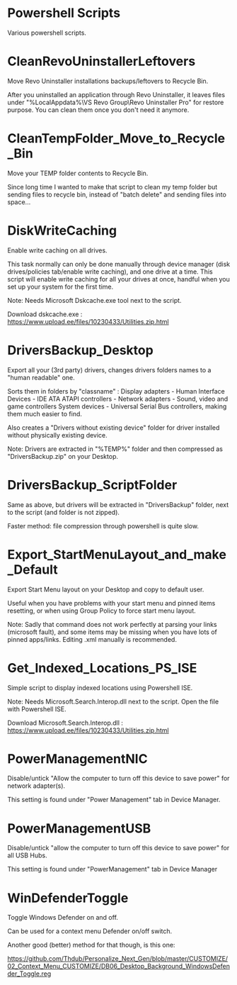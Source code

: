 # Powershell Scripts
  Various powershell scripts.

# CleanRevoUninstallerLeftovers
  Move Revo Uninstaller installations backups/leftovers to Recycle Bin.
  
  After you uninstalled an application through Revo Uninstaller, it leaves files under "%LocalAppdata%\VS Revo Group\Revo Uninstaller Pro\" for restore purpose. You can clean them once you don't need it anymore.

# CleanTempFolder_Move_to_Recycle_Bin
  Move your TEMP folder contents to Recycle Bin.
  
  Since long time I wanted to make that script to clean my temp folder but sending files to recycle bin, instead of "batch delete" and sending files into space... 

# DiskWriteCaching
  Enable write caching on all drives.
  
  This task normally can only be done manually through device manager (disk drives/policies tab/enable write caching), and one drive at a time. This script will enable write caching for all your drives at once, handful when you set up your system for the first time.
 
 Note: Needs Microsoft Dskcache.exe tool next to the script.
 
 Download dskcache.exe : https://www.upload.ee/files/10230433/Utilities.zip.html

# DriversBackup_Desktop
  Export all your (3rd party) drivers, changes drivers folders names to a "human readable" one.
  
  Sorts them in folders by "classname" : Display adapters - Human Interface Devices - IDE ATA ATAPI controllers - Network adapters - Sound, video and game controllers System devices - Universal Serial Bus controllers, making them much easier to find.
  
  Also creates a "Drivers without existing device" folder for driver installed without physically existing device.
  
  Note: Drivers are extracted in "%TEMP%" folder and then compressed as "DriversBackup.zip" on your Desktop.

# DriversBackup_ScriptFolder
  Same as above, but drivers will be extracted in "DriversBackup" folder, next to the script (and folder is not zipped). 
  
  Faster method: file compression through powershell is quite slow.

# Export_StartMenuLayout_and_make_Default
  Export Start Menu layout on your Desktop and copy to default user.
  
  Useful when you have problems with your start menu and pinned items resetting, or when using Group Policy to force start menu layout.
  
  Note: Sadly that command does not work perfectly at parsing your links (microsoft fault), and some items may be missing when you have lots of pinned apps/links. Editing .xml manually is recommended.

# Get_Indexed_Locations_PS_ISE
  Simple script to display indexed locations using Powershell ISE.
  
  Note: Needs Microsoft.Search.Interop.dll next to the script. Open the file with Powershell ISE.
  
  Download Microsoft.Search.Interop.dll : https://www.upload.ee/files/10230433/Utilities.zip.html

# PowerManagementNIC
  Disable/untick "Allow the computer to turn off this device to save power" for network adapter(s). 
  
  This setting is found under "Power Management" tab in Device Manager.

# PowerManagementUSB
  Disable/untick "allow the computer to turn off this device to save power" for all USB Hubs.
  
  This setting is found under "PowerManagement" tab in Device Manager

# WinDefenderToggle
  Toggle Windows Defender on and off.
  
  Can be used for a context menu Defender on/off switch.
  
  Another good (better) method for that though, is this one:
  
  https://github.com/Thdub/Personalize_Next_Gen/blob/master/CUSTOMIZE/02_Context_Menu_CUSTOMIZE/DB06_Desktop_Background_WindowsDefender_Toggle.reg
